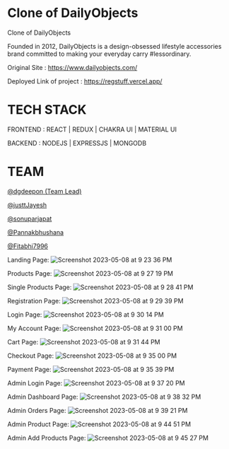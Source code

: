 # Clone of DailyObjects
Clone of DailyObjects

Founded in 2012, DailyObjects is a design-obsessed lifestyle accessories brand committed to making your everyday carry #lessordinary.

Original Site : https://www.dailyobjects.com/

Deployed Link of project : https://regstuff.vercel.app/

# TECH STACK

FRONTEND : REACT | REDUX | CHAKRA UI | MATERIAL UI

BACKEND :  NODEJS | EXPRESSJS | MONGODB 

# TEAM
[@dgdeepon (Team Lead)](https://github.com/dgdeepon)

[@justtJayesh](https://github.com/justtJayesh)

[@sonuparjapat](https://github.com/sonuparjapat)

[@Pannakbhushana](https://github.com/Pannakbhushana)

[@Fitabhi7996](https://github.com/Fitabhi7996)





Landing Page:
![Screenshot 2023-05-08 at 9 23 36 PM](https://user-images.githubusercontent.com/115465646/236870861-937269be-9cb3-4032-a422-72ea5f76449a.png)

Products Page:
![Screenshot 2023-05-08 at 9 27 19 PM](https://user-images.githubusercontent.com/115465646/236871739-4f9bdfd6-a974-46cf-ae53-16eb41a9c8e2.png)

Single Products Page:
![Screenshot 2023-05-08 at 9 28 41 PM](https://user-images.githubusercontent.com/115465646/236872067-f84ff5be-2591-4449-89c5-6f0aeeb51382.png)

Registration Page:
![Screenshot 2023-05-08 at 9 29 39 PM](https://user-images.githubusercontent.com/115465646/236872289-80ef85ec-4a18-4cd3-8fec-fdbfe83cc5d2.png)

Login Page:
![Screenshot 2023-05-08 at 9 30 14 PM](https://user-images.githubusercontent.com/115465646/236872419-fd9fcf6f-626e-4ad2-bdfb-1499ca16816b.png)


My Account Page:
![Screenshot 2023-05-08 at 9 31 00 PM](https://user-images.githubusercontent.com/115465646/236872567-96944eb7-e6e8-4bf2-8cff-eb230ec2fc5f.png)

Cart Page:
![Screenshot 2023-05-08 at 9 31 44 PM](https://user-images.githubusercontent.com/115465646/236872709-f6dee871-7c2e-42a1-9a0a-2caad40aa230.png)

Checkout Page:
![Screenshot 2023-05-08 at 9 35 00 PM](https://user-images.githubusercontent.com/115465646/236873439-58f4613b-4944-40a8-8fd4-736f703846bc.png)


Payment Page:
![Screenshot 2023-05-08 at 9 35 39 PM](https://user-images.githubusercontent.com/115465646/236873585-b4ac424b-dedd-4dcd-8069-16dc362c9358.png)

Admin Login Page:
![Screenshot 2023-05-08 at 9 37 20 PM](https://user-images.githubusercontent.com/115465646/236873967-2acfb669-c9c3-4a90-8883-0b648a55d369.png)

Admin Dashboard Page:
![Screenshot 2023-05-08 at 9 38 32 PM](https://user-images.githubusercontent.com/115465646/236874228-4a8e0533-96fc-46e1-900d-c76f77f47635.png)

Admin Orders Page:
![Screenshot 2023-05-08 at 9 39 21 PM](https://user-images.githubusercontent.com/115465646/236874389-cb552ba0-68e5-4148-9911-556105628b4f.png)

Admin Product Page:
![Screenshot 2023-05-08 at 9 44 51 PM](https://user-images.githubusercontent.com/115465646/236875542-0e1b49bb-a8a3-4cb6-9f13-ea03eefb7f0b.png)

Admin Add Products Page:
![Screenshot 2023-05-08 at 9 45 27 PM](https://user-images.githubusercontent.com/115465646/236875663-107af6f4-3fd8-4d4c-8aae-9b5ce755beef.png)













